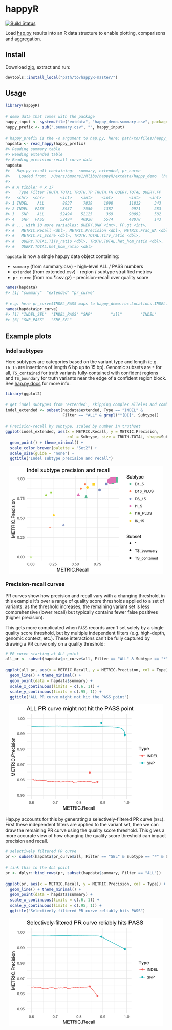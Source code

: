 
happyR
======

[![Build Status](https://ukch-prd-jnks01.illumina.com/buildStatus/icon?job=happyR/master)](https://ukch-prd-jnks01.illumina.com/job/happyR/job/master/)

Load [hap.py](https://github.com/Illumina/hap.py) results into an R data structure to enable plotting, comparisons and aggregation.

Install
-------

Download [zip](https://git.illumina.com/bmoore1/happyR/archive/master.zip), extract and run:

``` r
devtools::install_local("path/to/happyR-master/")
```

Usage
-----

``` r
library(happyR)

# demo data that comes with the package
happy_input <- system.file("extdata", "happy_demo.summary.csv", package = "happyR")
happy_prefix <- sub(".summary.csv", "", happy_input)

# happy_prefix is the -o argument to hap.py, here: path/to/files/happy_demo
hapdata <- read_happy(happy_prefix)
#> Reading summary table
#> Reading extended table
#> Reading precision-recall curve data
hapdata
#>   Hap.py result containing:  summary, extended, pr_curve 
#>    Loaded from:  /Users/bmoore1/Rlibs/happyR/extdata/happy_demo  (hap.py version: v0.3.9)
#> 
#> # A tibble: 4 x 17
#>    Type Filter TRUTH.TOTAL TRUTH.TP TRUTH.FN QUERY.TOTAL QUERY.FP
#>   <chr>  <chr>       <int>    <int>    <int>       <int>    <int>
#> 1 INDEL    ALL        8937     7839     1098       11812      343
#> 2 INDEL   PASS        8937     7550     1387        9971      283
#> 3   SNP    ALL       52494    52125      369       90092      582
#> 4   SNP   PASS       52494    46920     5574       48078      143
#> # ... with 10 more variables: QUERY.UNK <int>, FP.gt <int>,
#> #   METRIC.Recall <dbl>, METRIC.Precision <dbl>, METRIC.Frac_NA <dbl>,
#> #   METRIC.F1_Score <dbl>, TRUTH.TOTAL.TiTv_ratio <dbl>,
#> #   QUERY.TOTAL.TiTv_ratio <dbl>, TRUTH.TOTAL.het_hom_ratio <dbl>,
#> #   QUERY.TOTAL.het_hom_ratio <dbl>
```

`hapdata` is now a single hap.py data object containing:

-   `summary` (from summary.csv) - high-level ALL / PASS numbers
-   `extended` (from extended.csv) - region / subtype stratified metrics
-   `pr_curve` (from roc.\*.csv.gz) - precision-recall over quality score

``` r
names(hapdata)
#> [1] "summary"  "extended" "pr_curve"

# e.g. here pr_curve$INDEL_PASS maps to happy_demo.roc.Locations.INDEL.PASS.csv.gz
names(hapdata$pr_curve)
#> [1] "INDEL_SEL"  "INDEL_PASS" "SNP"        "all"        "INDEL"     
#> [6] "SNP_PASS"   "SNP_SEL"
```

Example plots
-------------

### Indel subtypes

Here subtypes are categories based on the variant type and length (e.g. `I6_15` are insertions of length 6 bp up to 15 bp). Genomic subsets are `*` for all, `TS_contained` for truth variants fully-contained with confident regions and `TS_boundary` for truth variants near the edge of a confident region block. See [hap.py docs](https://github.com/Illumina/hap.py/blob/master/doc/happy.md) for more info.

``` r
library(ggplot2)

# get indel subtypes from 'extended', skipping complex alleles and combined
indel_extended <- subset(hapdata$extended, Type == "INDEL" & 
                         Filter == "ALL" & grepl("^[DI]", Subtype))

# Precision-recall by subtype, scaled by number in truthset
ggplot(indel_extended, aes(x = METRIC.Recall, y = METRIC.Precision, 
                           col = Subtype, size = TRUTH.TOTAL, shape=Subset)) +
  geom_point() + theme_minimal() + 
  scale_color_brewer(palette = "Set2") +
  scale_size(guide = "none") +
  ggtitle("Indel subtype precision and recall")
```

<img src="examples/README-indel_subtypes-1.png" style="display: block; margin: auto;" />

### Precision-recall curves

PR curves show how precision and recall vary with a changing threshold, in this example it's over a range of quality score thresholds applied to a set of variants: as the threshold increases, the remaining variant set is less comprehensive (lower recall) but typically contains fewer false positives (higher precision).

This gets more complicated when `PASS` records aren't set solely by a single quality score threshold, but by multiple independent filters (e.g. high-depth, genomic context, etc.). These interactions can't be fully captured by drawing a PR curve only on a quality threshold:

``` r
# PR curve starting at ALL point
all_pr <- subset(hapdata$pr_curve$all, Filter == "ALL" & Subtype == "*" & Subset == "*")

ggplot(all_pr, aes(x = METRIC.Recall, y = METRIC.Precision, col = Type)) +
  geom_line() + theme_minimal() +
  geom_point(data = hapdata$summary) +
  scale_x_continuous(limits = c(.6, 1)) +
  scale_y_continuous(limits = c(.95, 1)) +
  ggtitle("ALL PR curve might not hit the PASS point")
```

<img src="examples/README-all_pr-1.png" style="display: block; margin: auto;" />

Hap.py accounts for this by generating a selectively-filtered PR curve (`SEL`). First these independent filters are applied to the variant set, then we can draw the remaining PR curve using the quality score threshold. This gives a more accurate view of how changing the quality score threshold can impact precision and recall.

``` r
# selectively filtered PR curve
pr <- subset(hapdata$pr_curve$all, Filter == "SEL" & Subtype == "*" & Subset == "*")

# link this to the ALL point
pr <- dplyr::bind_rows(pr, subset(hapdata$summary, Filter == "ALL"))

ggplot(pr, aes(x = METRIC.Recall, y = METRIC.Precision, col = Type)) +
  geom_line() + theme_minimal() +
  geom_point(data = hapdata$summary) +
  scale_x_continuous(limits = c(.6, 1)) +
  scale_y_continuous(limits = c(.95, 1)) +
  ggtitle("Selectively-filtered PR curve reliably hits PASS")
```

<img src="examples/README-sel_pr-1.png" style="display: block; margin: auto;" />
